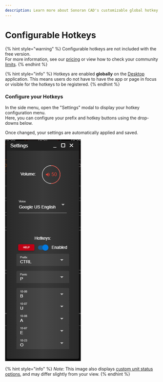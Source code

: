 ```yaml
---
description: Learn more about Sonoran CAD's customizable global hotkey system!
---
```


# Configurable Hotkeys

{% hint style="warning" %}
Configurable hotkeys are not included with the free version.  
For more information, see our [pricing](https://sonorancad.com/app/#/pricing) or view how to check your community [limits](../getting-started/view-your-limits.md).
{% endhint %}

{% hint style="info" %}
Hotkeys are enabled **globally** on the [Desktop ](../../downloads.md)application. This means users do not have to have the app or page in focus or visible for the hotkeys to be registered.
{% endhint %}

### Configure your Hotkeys

In the side menu, open the "Settings" modal to display your hotkey configuration menu.  
Here, you can configure your prefix and hotkey buttons using the drop-downs below.

Once changed, your settings are automatically applied and saved.

![Sonoran CAD&apos;s hotkey configuration menu](../../.gitbook/assets/hotkeys.png)

{% hint style="info" %}
_Note:_ This image also displays [custom unit status options](../customization/unit-status-codes.md), and may differ slightly from your view.
{% endhint %}


